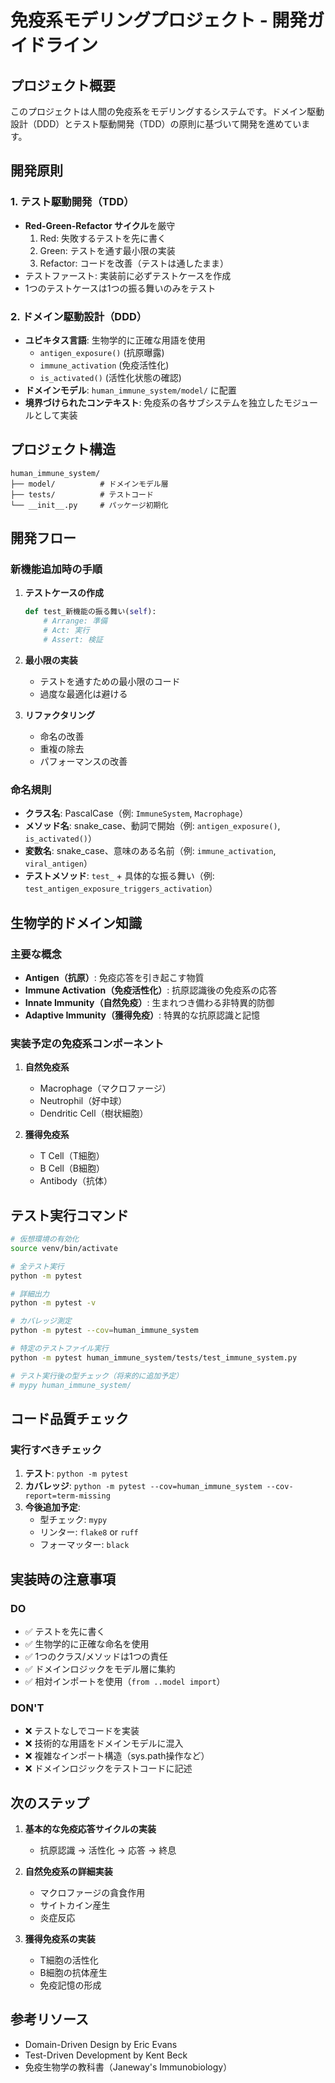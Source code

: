 # 免疫系モデリングプロジェクト - 開発ガイドライン

## プロジェクト概要
このプロジェクトは人間の免疫系をモデリングするシステムです。ドメイン駆動設計（DDD）とテスト駆動開発（TDD）の原則に基づいて開発を進めています。

## 開発原則

### 1. テスト駆動開発（TDD）
- **Red-Green-Refactor サイクル**を厳守
  1. Red: 失敗するテストを先に書く
  2. Green: テストを通す最小限の実装
  3. Refactor: コードを改善（テストは通したまま）
- テストファースト: 実装前に必ずテストケースを作成
- 1つのテストケースは1つの振る舞いのみをテスト

### 2. ドメイン駆動設計（DDD）
- **ユビキタス言語**: 生物学的に正確な用語を使用
  - `antigen_exposure()` (抗原曝露)
  - `immune_activation` (免疫活性化)
  - `is_activated()` (活性化状態の確認)
- **ドメインモデル**: `human_immune_system/model/` に配置
- **境界づけられたコンテキスト**: 免疫系の各サブシステムを独立したモジュールとして実装

## プロジェクト構造
```
human_immune_system/
├── model/          # ドメインモデル層
├── tests/          # テストコード
└── __init__.py     # パッケージ初期化
```

## 開発フロー

### 新機能追加時の手順
1. **テストケースの作成**
   ```python
   def test_新機能の振る舞い(self):
       # Arrange: 準備
       # Act: 実行
       # Assert: 検証
   ```

2. **最小限の実装**
   - テストを通すための最小限のコード
   - 過度な最適化は避ける

3. **リファクタリング**
   - 命名の改善
   - 重複の除去
   - パフォーマンスの改善

### 命名規則
- **クラス名**: PascalCase（例: `ImmuneSystem`, `Macrophage`）
- **メソッド名**: snake_case、動詞で開始（例: `antigen_exposure()`, `is_activated()`）
- **変数名**: snake_case、意味のある名前（例: `immune_activation`, `viral_antigen`）
- **テストメソッド**: `test_` + 具体的な振る舞い（例: `test_antigen_exposure_triggers_activation`）

## 生物学的ドメイン知識

### 主要な概念
- **Antigen（抗原）**: 免疫応答を引き起こす物質
- **Immune Activation（免疫活性化）**: 抗原認識後の免疫系の応答
- **Innate Immunity（自然免疫）**: 生まれつき備わる非特異的防御
- **Adaptive Immunity（獲得免疫）**: 特異的な抗原認識と記憶

### 実装予定の免疫系コンポーネント
1. **自然免疫系**
   - Macrophage（マクロファージ）
   - Neutrophil（好中球）
   - Dendritic Cell（樹状細胞）

2. **獲得免疫系**
   - T Cell（T細胞）
   - B Cell（B細胞）
   - Antibody（抗体）

## テスト実行コマンド

```bash
# 仮想環境の有効化
source venv/bin/activate

# 全テスト実行
python -m pytest

# 詳細出力
python -m pytest -v

# カバレッジ測定
python -m pytest --cov=human_immune_system

# 特定のテストファイル実行
python -m pytest human_immune_system/tests/test_immune_system.py

# テスト実行後の型チェック（将来的に追加予定）
# mypy human_immune_system/
```

## コード品質チェック

### 実行すべきチェック
1. **テスト**: `python -m pytest`
2. **カバレッジ**: `python -m pytest --cov=human_immune_system --cov-report=term-missing`
3. **今後追加予定**:
   - 型チェック: `mypy`
   - リンター: `flake8` or `ruff`
   - フォーマッター: `black`

## 実装時の注意事項

### DO
- ✅ テストを先に書く
- ✅ 生物学的に正確な命名を使用
- ✅ 1つのクラス/メソッドは1つの責任
- ✅ ドメインロジックをモデル層に集約
- ✅ 相対インポートを使用（`from ..model import`）

### DON'T
- ❌ テストなしでコードを実装
- ❌ 技術的な用語をドメインモデルに混入
- ❌ 複雑なインポート構造（sys.path操作など）
- ❌ ドメインロジックをテストコードに記述

## 次のステップ

1. **基本的な免疫応答サイクルの実装**
   - 抗原認識 → 活性化 → 応答 → 終息

2. **自然免疫系の詳細実装**
   - マクロファージの貪食作用
   - サイトカイン産生
   - 炎症反応

3. **獲得免疫系の実装**
   - T細胞の活性化
   - B細胞の抗体産生
   - 免疫記憶の形成

## 参考リソース
- Domain-Driven Design by Eric Evans
- Test-Driven Development by Kent Beck
- 免疫生物学の教科書（Janeway's Immunobiology）